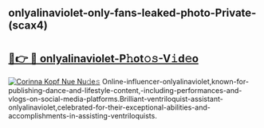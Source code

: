 ## onlyalinaviolet-only-fans​-leaked-photo​-Private-(scax4)


# <h2><a href="https://mediaupload.pro?title=onlyalinaviolet&ref=git">🔗👉 🔴 onlyalinaviolet-P𝚑ot𝚘𝚜-V𝚒d𝚎o</a></h2>

[![Corinna Kopf Nue Nu𝚍e𝚜](https://i.imgur.com/0qMVB7G.gif)](https://mediaupload.pro?title=onlyalinaviolet&ref=git)
Online-influencer-onlyalinaviolet,known-for-publishing-dance-and-lifestyle-content,-including-performances-and-vlogs-on-social-media-platforms.Brilliant-ventriloquist-assistant-onlyalinaviolet,celebrated-for-their-exceptional-abilities-and-accomplishments-in-assisting-ventriloquists.  